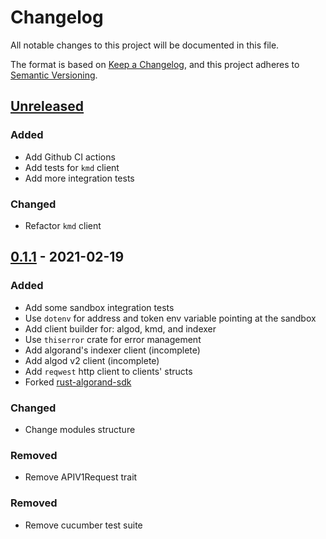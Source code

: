 # Changelog

All notable changes to this project will be documented in this file.

The format is based on [Keep a Changelog](https://keepachangelog.com/en/1.0.0/),
and this project adheres to [Semantic Versioning](https://semver.org/spec/v2.0.0.html).

## [Unreleased]

### Added

- Add Github CI actions
- Add tests for `kmd` client
- Add more integration tests

### Changed

- Refactor `kmd` client

## [0.1.1] - 2021-02-19

### Added

- Add some sandbox integration tests
- Use `dotenv` for address and token env variable pointing at the sandbox
- Add client builder for: algod, kmd, and indexer
- Use `thiserror` crate for error management
- Add algorand's indexer client (incomplete)
- Add algod v2 client (incomplete)
- Add `reqwest` http client to clients' structs
- Forked [rust-algorand-sdk](https://github.com/mraof/rust-algorand-sdk)

### Changed

- Change modules structure

### Removed

- Remove APIV1Request trait

### Removed

- Remove cucumber test suite

[unreleased]: https://github.com/manuelmauro/algorand-rs/compare/v0.1.1...HEAD
[0.1.1]: https://github.com/manuelmauro/algorand-rs/releases/tag/v0.1.1
